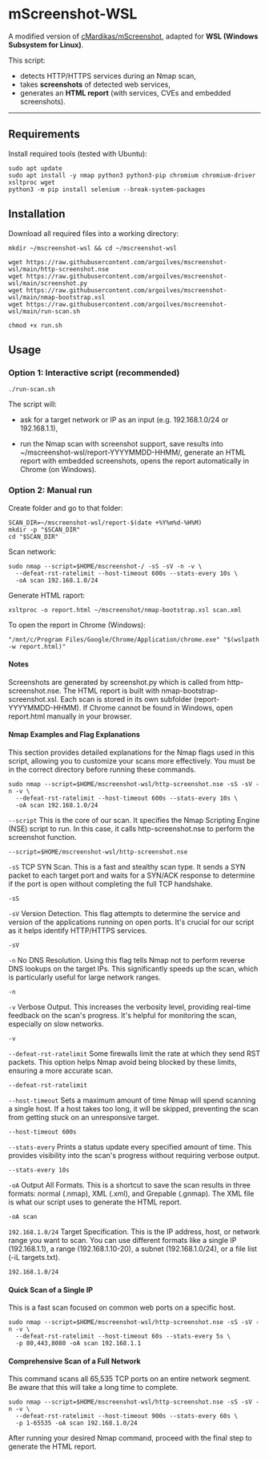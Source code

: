 # mScreenshot-WSL
A modified version of [cMardikas/mScreenshot](https://github.com/cMardikas/mScreenshot), adapted for **WSL (Windows Subsystem for Linux)**.  

This script:
- detects HTTP/HTTPS services during an Nmap scan,  
- takes **screenshots** of detected web services,  
- generates an **HTML report** (with services, CVEs and embedded screenshots).  
---

## Requirements

Install required tools (tested with Ubuntu):
```
sudo apt update
sudo apt install -y nmap python3 python3-pip chromium chromium-driver xsltproc wget
python3 -m pip install selenium --break-system-packages
```
## Installation

Download all required files into a working directory:

```
mkdir ~/mscreenshot-wsl && cd ~/mscreenshot-wsl

wget https://raw.githubusercontent.com/argoilves/mscreenshot-wsl/main/http-screenshot.nse
wget https://raw.githubusercontent.com/argoilves/mscreenshot-wsl/main/screenshot.py
wget https://raw.githubusercontent.com/argoilves/mscreenshot-wsl/main/nmap-bootstrap.xsl
wget https://raw.githubusercontent.com/argoilves/mscreenshot-wsl/main/run-scan.sh

chmod +x run.sh
```

## Usage

### Option 1: Interactive script (recommended)

```
./run-scan.sh
```

The script will:
- ask for a target network or IP as an input (e.g. 192.168.1.0/24 or 192.168.1.1),

- run the Nmap scan with screenshot support, save results into ~/mscreenshot-wsl/report-YYYYMMDD-HHMM/, generate an HTML report with embedded screenshots, opens the report automatically in Chrome (on Windows).

### Option 2: Manual run

Create folder and go to that folder:
```
SCAN_DIR=~/mscreenshot-wsl/report-$(date +%Y%m%d-%H%M)
mkdir -p "$SCAN_DIR"
cd "$SCAN_DIR"
```
Scan network:
```
sudo nmap --script=$HOME/mscreenshot-/ -sS -sV -n -v \
  --defeat-rst-ratelimit --host-timeout 600s --stats-every 10s \
  -oA scan 192.168.1.0/24
```
Generate HTML raport:
```
xsltproc -o report.html ~/mscreenshot/nmap-bootstrap.xsl scan.xml
```
To open the report in Chrome (Windows):
```
"/mnt/c/Program Files/Google/Chrome/Application/chrome.exe" "$(wslpath -w report.html)"
```

#### Notes
Screenshots are generated by screenshot.py which is called from http-screenshot.nse. The HTML report is built with nmap-bootstrap-screenshot.xsl. Each scan is stored in its own subfolder (report-YYYYMMDD-HHMM). If Chrome cannot be found in Windows, open report.html manually in your browser.

#### Nmap Examples and Flag Explanations

This section provides detailed explanations for the Nmap flags used in this script, allowing you to customize your scans more effectively. You must be in the correct directory before running these commands.

```
sudo nmap --script=$HOME/mscreenshot-wsl/http-screenshot.nse -sS -sV -n -v \
  --defeat-rst-ratelimit --host-timeout 600s --stats-every 10s \
  -oA scan 192.168.1.0/24
```

`--script`	This is the core of our scan. It specifies the Nmap Scripting Engine (NSE) script to run. In this case, it calls http-screenshot.nse to perform the screenshot function.	
```
--script=$HOME/mscreenshot-wsl/http-screenshot.nse
```
`-sS`	TCP SYN Scan. This is a fast and stealthy scan type. It sends a SYN packet to each target port and waits for a SYN/ACK response to determine if the port is open without completing the full TCP handshake.	
```
-sS
```
`-sV`	Version Detection. This flag attempts to determine the service and version of the applications running on open ports. It's crucial for our script as it helps identify HTTP/HTTPS services.	
```
-sV
```
`-n`	No DNS Resolution. Using this flag tells Nmap not to perform reverse DNS lookups on the target IPs. This significantly speeds up the scan, which is particularly useful for large network ranges.	
```
-n
```
`-v`	Verbose Output. This increases the verbosity level, providing real-time feedback on the scan's progress. It's helpful for monitoring the scan, especially on slow networks.	
```
-v
```
`--defeat-rst-ratelimit`	Some firewalls limit the rate at which they send RST packets. This option helps Nmap avoid being blocked by these limits, ensuring a more accurate scan.	
```
--defeat-rst-ratelimit
```
`--host-timeout`	Sets a maximum amount of time Nmap will spend scanning a single host. If a host takes too long, it will be skipped, preventing the scan from getting stuck on an unresponsive target.	
```
--host-timeout 600s
```
`--stats-every`	Prints a status update every specified amount of time. This provides visibility into the scan's progress without requiring verbose output.	
```
--stats-every 10s
```
`-oA`	Output All Formats. This is a shortcut to save the scan results in three formats: normal (.nmap), XML (.xml), and Grepable (.gnmap). The XML file is what our script uses to generate the HTML report.	
```
-oA scan
```
`192.168.1.0/24`	Target Specification. This is the IP address, host, or network range you want to scan. You can use different formats like a single IP (192.168.1.1), a range (192.168.1.10-20), a subnet (192.168.1.0/24), or a file list (-iL targets.txt).	
```
192.168.1.0/24
```
#### Quick Scan of a Single IP
This is a fast scan focused on common web ports on a specific host.
```
sudo nmap --script=$HOME/mscreenshot-wsl/http-screenshot.nse -sS -sV -n -v \
  --defeat-rst-ratelimit --host-timeout 60s --stats-every 5s \
  -p 80,443,8080 -oA scan 192.168.1.1
```
#### Comprehensive Scan of a Full Network
This command scans all 65,535 TCP ports on an entire network segment. Be aware that this will take a long time to complete.
```
sudo nmap --script=$HOME/mscreenshot-wsl/http-screenshot.nse -sS -sV -n -v \
  --defeat-rst-ratelimit --host-timeout 900s --stats-every 60s \
  -p 1-65535 -oA scan 192.168.1.0/24
```
After running your desired Nmap command, proceed with the final step to generate the HTML report.
